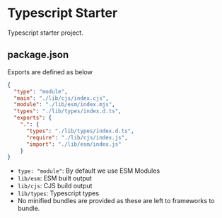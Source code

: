# Typescript Starter

Typescript starter project.

## package.json
Exports are defined as below
```json
{
  "type": "module",
  "main": "./lib/cjs/index.cjs",
  "module": "./lib/esm/index.mjs",
  "types": "./lib/types/index.d.ts",
  "exports": {
    ".": {
      "types": "./lib/types/index.d.ts",
      "require": "./lib/cjs/index.js",
      "import": "./lib/esm/index.js"
    }
}
```
* `type: "module"`: By default we use ESM Modules
* `lib/esm`: ESM built output
* `lib/cjs`: CJS build output
* `lib/types`: Typescript types
* No minified bundles are provided as these are left to frameworks to bundle.
